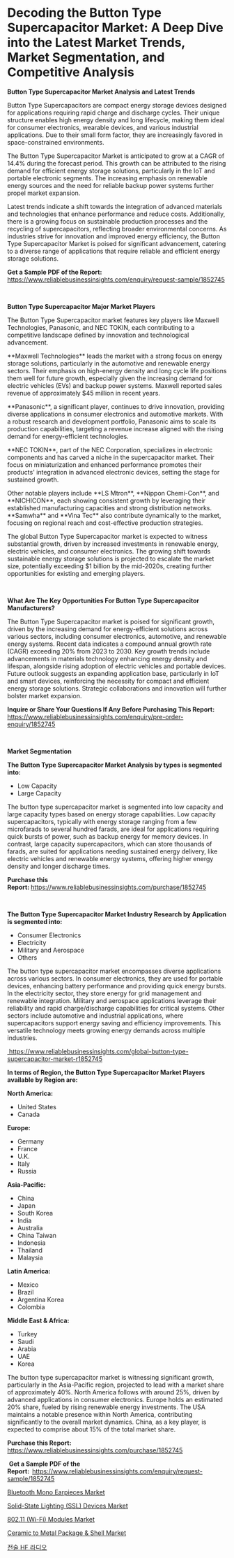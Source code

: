 <p><h1>Decoding the Button Type Supercapacitor Market: A Deep Dive into the Latest Market Trends, Market Segmentation, and Competitive Analysis</h1></p><p><strong>Button Type Supercapacitor Market Analysis and Latest Trends</strong></p>
<p><p>Button Type Supercapacitors are compact energy storage devices designed for applications requiring rapid charge and discharge cycles. Their unique structure enables high energy density and long lifecycle, making them ideal for consumer electronics, wearable devices, and various industrial applications. Due to their small form factor, they are increasingly favored in space-constrained environments.</p><p>The Button Type Supercapacitor Market is anticipated to grow at a CAGR of 14.4% during the forecast period. This growth can be attributed to the rising demand for efficient energy storage solutions, particularly in the IoT and portable electronic segments. The increasing emphasis on renewable energy sources and the need for reliable backup power systems further propel market expansion. </p><p>Latest trends indicate a shift towards the integration of advanced materials and technologies that enhance performance and reduce costs. Additionally, there is a growing focus on sustainable production processes and the recycling of supercapacitors, reflecting broader environmental concerns. As industries strive for innovation and improved energy efficiency, the Button Type Supercapacitor Market is poised for significant advancement, catering to a diverse range of applications that require reliable and efficient energy storage solutions.</p></p>
<p><strong>Get a Sample PDF of the Report:&nbsp;</strong> <a href="https://www.reliablebusinessinsights.com/enquiry/request-sample/1852745?utm_campaign=39&utm_medium=2&utm_source=Github&utm_content=ia&utm_term=07042025&utm_id=button-type-supercapacitor">https://www.reliablebusinessinsights.com/enquiry/request-sample/1852745</a></p>
<p>&nbsp;</p>
<p><strong>Button Type Supercapacitor Major Market Players</strong></p>
<p><p>The Button Type Supercapacitor market features key players like Maxwell Technologies, Panasonic, and NEC TOKIN, each contributing to a competitive landscape defined by innovation and technological advancement.</p><p>**Maxwell Technologies** leads the market with a strong focus on energy storage solutions, particularly in the automotive and renewable energy sectors. Their emphasis on high-energy density and long cycle life positions them well for future growth, especially given the increasing demand for electric vehicles (EVs) and backup power systems. Maxwell reported sales revenue of approximately $45 million in recent years.</p><p>**Panasonic**, a significant player, continues to drive innovation, providing diverse applications in consumer electronics and automotive markets. With a robust research and development portfolio, Panasonic aims to scale its production capabilities, targeting a revenue increase aligned with the rising demand for energy-efficient technologies.</p><p>**NEC TOKIN**, part of the NEC Corporation, specializes in electronic components and has carved a niche in the supercapacitor market. Their focus on miniaturization and enhanced performance promotes their products' integration in advanced electronic devices, setting the stage for sustained growth.</p><p>Other notable players include **LS Mtron**, **Nippon Chemi-Con**, and **NICHICON**, each showing consistent growth by leveraging their established manufacturing capacities and strong distribution networks. **Samwha** and **Vina Tec** also contribute dynamically to the market, focusing on regional reach and cost-effective production strategies.</p><p>The global Button Type Supercapacitor market is expected to witness substantial growth, driven by increased investments in renewable energy, electric vehicles, and consumer electronics. The growing shift towards sustainable energy storage solutions is projected to escalate the market size, potentially exceeding $1 billion by the mid-2020s, creating further opportunities for existing and emerging players.</p></p>
<p>&nbsp;</p>
<p><strong>What Are The Key Opportunities For Button Type Supercapacitor Manufacturers?</strong></p>
<p><p>The Button Type Supercapacitor market is poised for significant growth, driven by the increasing demand for energy-efficient solutions across various sectors, including consumer electronics, automotive, and renewable energy systems. Recent data indicates a compound annual growth rate (CAGR) exceeding 20% from 2023 to 2030. Key growth trends include advancements in materials technology enhancing energy density and lifespan, alongside rising adoption of electric vehicles and portable devices. Future outlook suggests an expanding application base, particularly in IoT and smart devices, reinforcing the necessity for compact and efficient energy storage solutions. Strategic collaborations and innovation will further bolster market expansion.</p></p>
<p><strong>Inquire or Share Your Questions If Any Before Purchasing This Report:</strong> <a href="https://www.reliablebusinessinsights.com/enquiry/pre-order-enquiry/1852745?utm_campaign=39&utm_medium=2&utm_source=Github&utm_content=ia&utm_term=07042025&utm_id=button-type-supercapacitor">https://www.reliablebusinessinsights.com/enquiry/pre-order-enquiry/1852745</a></p>
<p>&nbsp;</p>
<p><strong>Market Segmentation</strong></p>
<p><strong>The Button Type Supercapacitor Market Analysis by types is segmented into:</strong></p>
<p><ul><li>Low Capacity</li><li>Large Capacity</li></ul></p>
<p><p>The button type supercapacitor market is segmented into low capacity and large capacity types based on energy storage capabilities. Low capacity supercapacitors, typically with energy storage ranging from a few microfarads to several hundred farads, are ideal for applications requiring quick bursts of power, such as backup energy for memory devices. In contrast, large capacity supercapacitors, which can store thousands of farads, are suited for applications needing sustained energy delivery, like electric vehicles and renewable energy systems, offering higher energy density and longer discharge times.</p></p>
<p><strong>Purchase this Report:&nbsp;</strong><a href="https://www.reliablebusinessinsights.com/purchase/1852745?utm_campaign=39&utm_medium=2&utm_source=Github&utm_content=ia&utm_term=07042025&utm_id=button-type-supercapacitor">https://www.reliablebusinessinsights.com/purchase/1852745</a></p>
<p>&nbsp;</p>
<p><strong>The Button Type Supercapacitor Market Industry Research by Application is segmented into:</strong></p>
<p><ul><li>Consumer Electronics</li><li>Electricity</li><li>Military and Aerospace</li><li>Others</li></ul></p>
<p><p>The button type supercapacitor market encompasses diverse applications across various sectors. In consumer electronics, they are used for portable devices, enhancing battery performance and providing quick energy bursts. In the electricity sector, they store energy for grid management and renewable integration. Military and aerospace applications leverage their reliability and rapid charge/discharge capabilities for critical systems. Other sectors include automotive and industrial applications, where supercapacitors support energy saving and efficiency improvements. This versatile technology meets growing energy demands across multiple industries.</p></p>
<p><a href="https://www.reliablebusinessinsights.com/global-button-type-supercapacitor-market-r1852745?utm_campaign=39&utm_medium=2&utm_source=Github&utm_content=ia&utm_term=07042025&utm_id=button-type-supercapacitor">&nbsp;https://www.reliablebusinessinsights.com/global-button-type-supercapacitor-market-r1852745</a></p>
<p><strong>In terms of Region, the Button Type Supercapacitor Market Players available by Region are:</strong></p>
<p>
    <p> <strong> North America: </strong>
        <ul>
            <li>United States</li>
            <li>Canada</li>
        </ul>
        </p> 
    <p> <strong> Europe: </strong>
        <ul>
            <li>Germany</li>
            <li>France</li>
            <li>U.K.</li>
            <li>Italy</li>
            <li>Russia</li>
        </ul>
        </p> 
    <p> <strong> Asia-Pacific: </strong>
        <ul>
            <li>China</li>
            <li>Japan</li>
            <li>South Korea</li>
            <li>India</li>
            <li>Australia</li>
            <li>China Taiwan</li>
            <li>Indonesia</li>
            <li>Thailand</li>
            <li>Malaysia</li>
        </ul>
        </p> 
    <p> <strong> Latin America: </strong>
        <ul>
            <li>Mexico</li>
            <li>Brazil</li>
            <li>Argentina Korea</li>
            <li>Colombia</li>
        </ul>
        </p> 
    <p> <strong> Middle East & Africa: </strong>
        <ul>
            <li>Turkey</li>
            <li>Saudi</li>
            <li>Arabia</li>
            <li>UAE</li>
            <li>Korea</li>
        </ul>
    </p>
    </p>
<p><p>The button type supercapacitor market is witnessing significant growth, particularly in the Asia-Pacific region, projected to lead with a market share of approximately 40%. North America follows with around 25%, driven by advanced applications in consumer electronics. Europe holds an estimated 20% share, fueled by rising renewable energy investments. The USA maintains a notable presence within North America, contributing significantly to the overall market dynamics. China, as a key player, is expected to comprise about 15% of the total market share.</p></p>
<p><strong>Purchase this Report: </strong><a href="https://www.reliablebusinessinsights.com/purchase/1852745?utm_campaign=39&utm_medium=2&utm_source=Github&utm_content=ia&utm_term=07042025&utm_id=button-type-supercapacitor">https://www.reliablebusinessinsights.com/purchase/1852745</a></p>
<p>&nbsp;<strong>Get a Sample PDF of the Report:&nbsp;&nbsp;</strong><a href="https://www.reliablebusinessinsights.com/enquiry/request-sample/1852745?utm_campaign=39&utm_medium=2&utm_source=Github&utm_content=ia&utm_term=07042025&utm_id=button-type-supercapacitor">https://www.reliablebusinessinsights.com/enquiry/request-sample/1852745</a></p>
<p><strong></strong></p>
<p><p><a href="https://github.com/daddskokenk4/Market-Research-Report-List-1/blob/main/bluetooth-mono-earpieces-market.md?utm_campaign=39&utm_medium=2&utm_source=Github&utm_content=ia&utm_term=07042025&utm_id=button-type-supercapacitor">Bluetooth Mono Earpieces Market</a></p><p><a href="https://github.com/nicoytabiz7/Market-Research-Report-List-1/blob/main/solid-state-lighting-ssl-devices-market.md?utm_campaign=39&utm_medium=2&utm_source=Github&utm_content=ia&utm_term=07042025&utm_id=button-type-supercapacitor">Solid-State Lighting (SSL) Devices Market</a></p><p><a href="https://github.com/kimomeifbnu26/Market-Research-Report-List-1/blob/main/80211-wi-fi-modules-market.md?utm_campaign=39&utm_medium=2&utm_source=Github&utm_content=ia&utm_term=07042025&utm_id=button-type-supercapacitor">802.11 (Wi-Fi) Modules Market</a></p><p><a href="https://github.com/forttgoddym7/Market-Research-Report-List-1/blob/main/ceramic-to-metal-package-shell-market.md?utm_campaign=39&utm_medium=2&utm_source=Github&utm_content=ia&utm_term=07042025&utm_id=button-type-supercapacitor">Ceramic to Metal Package & Shell Market</a></p><p><a href="https://github.com/laholand/Market-Research-Report-List-7/blob/main/610977852369.md?utm_campaign=39&utm_medium=2&utm_source=Github&utm_content=ia&utm_term=07042025&utm_id=button-type-supercapacitor">전술 HF 라디오</a></p></p>